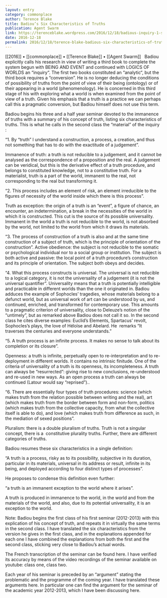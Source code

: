 ```yaml
---
layout: entry
category: commonplace
author: Terence Blake
title: Badiou’s Six Characteristics of Truths
publication: Agent Swarm
link: https://terenceblake.wordpress.com/2016/12/18/badious-inquiry-1-six-characteristics-of-truths/
date: 2016-12-18
permalink: 2016/12/18/terence-blake-badious-six-characteristics-of-truths
---
```


[[2016]] • [[commonplace]] • [[Terence Blake]] • [[Agent Swarm]]
 
Badiou explicitly calls his research in view of writing a third book to complete the system begun with BEING AND EVENT and continued with LOGICS OF WORLDS an “inquiry“. The first two books constituted an “analytic“, but the third book requires a “conversion”. He is no longer deducing the conditions of possibility of truths from the point of view of their being (ontology) or of their appearing in a world (phenomenology). He is concerned in this third stage of his with exploring what a world is when examined from the point of view of a truth. Given his emphasis that a truth is a practice we can perhaps call this a pragmatic conversion, but Badiou himself does not use this term.

Badiou begins his three and a half year seminar devoted to the immanence of truths with a summary of his concept of truth, listing six characteristics of truths. This is what he calls in the second class the “material” of the inquiry :

“1. By “truth” I understand a construction, a process, a creation, and thus not something that has to do with the exactitude of a judgement”.

Immanence of truth: a truth is not reducible to a judgement, and it cannot be analysed as the correspondence of a proposition and the real. A judgement can be veridical, but this is the derivative effect of a truth procedure, and belongs to constituted knowledge, not to a constitutive truth. For a materialist, truth is a part of the world, immanent to the real, not corresponding to the real but transforming it.

“2. This process includes an element of risk, an element irreducible to the figures of necessity of the world inside which there is this process”.

Truth as exception: the origin of a truth is an “event”, a figure of chance, an encounter, an indetermination, a break in the necessities of the world in which it is constructed. This cut is the source of its possible universality. Immanent in the world a truth is not reducible to the world, is not absorbed by the world, not limited to the world from which it draws its materials.

“3. The process of construction of a truth is also and at the same time construction of a subject of truth, which is the principle of orientation of the construction”.
Active obedience: the subject is not reducible to the somatic or psychological individual nor to a social group or institution. The subject is both active and passive: the local point of a truth procedure’s construction and its principle of orientation. The subject both obeys and decides.

“4. What this process constructs is universal. The universal is not reducible to a logical category, it is not the universality of a judgement (it is not the universal quantifier”.
Universality means that a truth is potentially intelligible and practicable in different worlds than the one it originated in. Badiou adduces the example of Sophocles’ tragedies, whose materials belong to a defunct world, but as universal work of art can be understood by us, and continued, enriched, and transformed for contemporary use. This amounts to a pragmatic criterion of universality, close to Deleuze’s notion of the “untimely”, but as remarked above Badiou does not call it so. In the second class he cites diverse examples: Euclid’s Elements, Spartacus’ revolt, Sophocles’s plays, the love of Héloïse and Abelard. He  remarks “It traverses the centuries and everyone understands.”

“5. A truth process is an infinite process. It makes no sense to talk about its completion or its closure”.

Openness: a truth is infinite, perpetually open to re-interpretation and to re-deployment in different worlds. It contains no intrinsic finitude. One of the criteria of universality of a truth is its openness, its incompleteness. A truth can always be “resurrected”: giving rise to new conclusions, re-understood and re-used in new ways. As an open process a truth can always be continued (Latour would say “reprised”)..

“6. There are essentially four types of truth procedures: science (which makes truth from the relation possible between writing and the real), art (which makes truth from the border between form and non-form, politics (which makes truth from the collective capacity, from what the collective itself is able to do), and love (which makes truth from difference as such, in the mediation of sexed positions”.

Pluralism: there is a double pluralism of truths. Truth is not a singular concept, there is a  constitutive plurality truths. Further, there are different categories of truths.

Badiou resumes these six characteristics in a single definition:

“A truth is a process, risky as to its possibility, subjective in its duration, particular in its materials, universal in its address or result, infinite in its being, and deployed according to four distinct types of processes”.

He proposes to condense this definition even further:

“a truth is an immanent exception to the world where it arises”.

A truth is produced in immanence to the world, in the world and from the materials of the world, and also, due to its potential universality, it is an exception to the world.

Note: Badiou begins the first class of his first seminar (2012-2013) with this explication of his concept of truth, and repeats it in virtually the same terms in the second class. I have translated the six characteristics from the version he gives in the first class, and in the explanations appended for each one I have combined the explanations from both the first and the second class, sticking very close to Badiou’s actual words.

The French transcription of the seminar can be found here. I have verified its accuracy by means of the video recordings of the seminar available on youtube: class one, class two.

Each year of his seminar is preceded by an “argument” stating the problematic and the programme of the coming year. I have translated these arguments here. In particular one can find the argument for the seminar of the academic year 2012-2013, which I have been discussing here.



